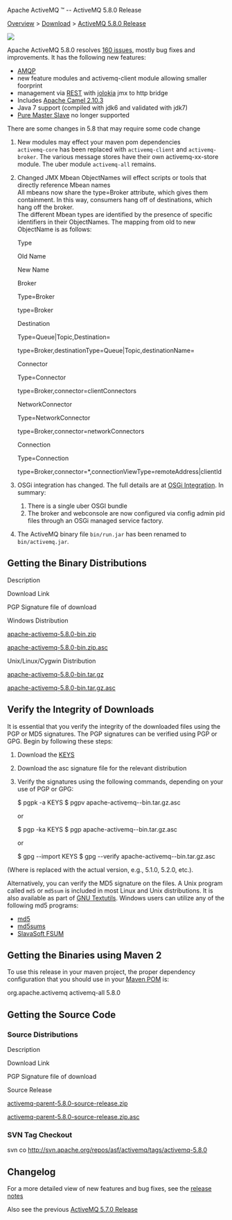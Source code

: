 Apache ActiveMQ ™ -- ActiveMQ 5.8.0 Release 

[Overview](overview.md) > [Download](OverviewOverview/Overview/download.md) > [ActiveMQ 5.8.0 Release](Overview/Download/activemq-580-release.md)


![](/images/activemq-5.x-box-reflection.png)

Apache ActiveMQ 5.8.0 resolves [160 issues](https://issues.apache.org/jira/secure/IssueNavigator.jspa?reset=true&jqlQuery=project+%3D+AMQ+AND+fixVersion+%3D+%225.8.0%22+AND+status+%3D+Resolved+ORDER+BY+priority+DESC&mode=hide), mostly bug fixes and improvements. It has the following new features:

*   [AMQP](Connectivity/Protocols/amqp.md)
*   new feature modules and activemq-client module allowing smaller foorprint
*   management via [REST](Connectivity/ProtocolsConnectivity/Protocols/Connectivity/Protocols/rest.md) with [jolokia](http://www.jolokia.org/) jmx to http bridge
*   Includes [Apache Camel 2.10.3](http://camel.apache.org/camel-2103-release.html)
*   Java 7 support (compiled with jdk6 and validated with jdk7)
*   [Pure Master Slave](Features/Clustering/MasterSlave/pure-master-slave.md) no longer supported

There are some changes in 5.8 that may require some code change

1.  New modules may effect your maven pom dependencies  
    `activemq-core` has been replaced with `activemq-client` and `activemq-broker`. The various message stores have their own activemq-xx-store module. The uber module `activemq-all` remains.
2.  Changed JMX Mbean ObjectNames will effect scripts or tools that directly reference Mbean names  
    All mbeans now share the type=Broker attribute, which gives them containment. In this way, consumers hang off of destinations, which hang off the broker.  
    The different Mbean types are identified by the presence of specific identifiers in their ObjectNames. The mapping from old to new ObjectName is as follows:
    
    Type
    
    Old Name
    
    New Name
    
    Broker
    
    Type=Broker
    
    type=Broker
    
    Destination
    
    Type=Queue|Topic,Destination=<destination identifier>
    
    type=Broker,destinationType=Queue|Topic,destinationName=<destination identifier>
    
    Connector
    
    Type=Connector
    
    type=Broker,connector=clientConnectors
    
    NetworkConnector
    
    Type=NetworkConnector
    
    type=Broker,connector=networkConnectors
    
    Connection
    
    Type=Connection
    
    type=Broker,connector=*,connectionViewType=remoteAddress|clientId
    
3.  OSGi integration has changed. The full details are at [OSGi Integration](Connectivity/Containers/osgi-integration.md). In summary:
    1.  There is a single uber OSGI bundle
    2.  The broker and webconsole are now configured via config admin pid files through an OSGi managed service factory.
4.  The ActiveMQ binary file `bin/run.jar` has been renamed to `bin/activemq.jar`.

Getting the Binary Distributions
--------------------------------

Description

Download Link

PGP Signature file of download

Windows Distribution

[apache-activemq-5.8.0-bin.zip](http://archive.apache.org/dist/activemq/apache-activemq/5.8.0/apache-activemq-5.8.0-bin.zip)

[apache-activemq-5.8.0-bin.zip.asc](http://archive.apache.org/dist/activemq/apache-activemq/5.8.0/apache-activemq-5.8.0-bin.zip.asc)

Unix/Linux/Cygwin Distribution

[apache-activemq-5.8.0-bin.tar.gz](http://archive.apache.org/dist/activemq/apache-activemq/5.8.0/apache-activemq-5.8.0-bin.tar.gz)

[apache-activemq-5.8.0-bin.tar.gz.asc](http://archive.apache.org/dist/activemq/apache-activemq/5.8.0/apache-activemq-5.8.0-bin.tar.gz.asc)

Verify the Integrity of Downloads
---------------------------------

It is essential that you verify the integrity of the downloaded files using the PGP or MD5 signatures. The PGP signatures can be verified using PGP or GPG. Begin by following these steps:

1.  Download the [KEYS](http://www.apache.org/dist/activemq/KEYS)
2.  Download the asc signature file for the relevant distribution
3.  Verify the signatures using the following commands, depending on your use of PGP or GPG:
    
    $ pgpk -a KEYS
    $ pgpv apache-activemq-<version>-bin.tar.gz.asc
    
    or
    
    $ pgp -ka KEYS
    $ pgp apache-activemq-<version>-bin.tar.gz.asc
    
    or
    
    $ gpg --import KEYS
    $ gpg --verify apache-activemq-<version>-bin.tar.gz.asc
    

(Where <version> is replaced with the actual version, e.g., 5.1.0, 5.2.0, etc.).

Alternatively, you can verify the MD5 signature on the files. A Unix program called `md5` or `md5sum` is included in most Linux and Unix distributions. It is also available as part of [GNU Textutils](http://www.gnu.org/software/textutils/textutils.html). Windows users can utilize any of the following md5 programs:

*   [md5](http://www.fourmilab.ch/md5/)
*   [md5sums](http://www.pc-tools.net/win32/md5sums/)
*   [SlavaSoft FSUM](http://www.slavasoft.com/fsum/)

Getting the Binaries using Maven 2
----------------------------------

To use this release in your maven project, the proper dependency configuration that you should use in your [Maven POM](http://maven.apache.org/guides/introduction/introduction-to-the-pom.html) is:

<dependency>
  <groupId>org.apache.activemq</groupId>
  <artifactId>activemq-all</artifactId>
  <version>5.8.0</version>
</dependency>

Getting the Source Code
-----------------------

### Source Distributions

Description

Download Link

PGP Signature file of download

Source Release

[activemq-parent-5.8.0-source-release.zip](http://archive.apache.org/dist/activemq/apache-activemq/5.8.0/activemq-parent-5.8.0-source-release.zip)

[activemq-parent-5.8.0-source-release.zip.asc](http://archive.apache.org/dist/activemq/apache-activemq/5.8.0/activemq-parent-5.8.0-source-release.zip.asc)

### SVN Tag Checkout

svn co http://svn.apache.org/repos/asf/activemq/tags/activemq-5.8.0

Changelog
---------

For a more detailed view of new features and bug fixes, see the [release notes](https://issues.apache.org/jira/secure/ReleaseNote.jspa?projectId=12311210&version=12323282)

Also see the previous [ActiveMQ 5.7.0 Release](Overview/DownloadOverview/Download/Overview/Download/activemq-570-release.md)

